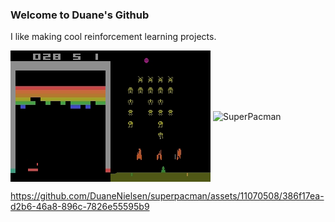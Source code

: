 ### Welcome to Duane's Github

I like making cool reinforcement learning projects.

<img align="left" alt="Breakout" src="https://github.com/DuaneNielsen/DuaneNielsen/blob/main/breakout2.gif?raw=true" />
<img align="center" alt="SpaceInvaders" src="https://github.com/DuaneNielsen/DuaneNielsen/blob/main/spaceinvaders.gif?raw=true" />
<img align="center" alt="SuperPacman" src="https://github.com/DuaneNielsen/DuaneNielsen/blob/main/superpacman.gif?raw=true" />

https://github.com/DuaneNielsen/superpacman/assets/11070508/386f17ea-d2b6-46a8-896c-7826e55595b9
